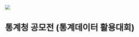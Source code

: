 <img src="https://capsule-render.vercel.app/api?type=waving&color=auto&height=200&section=header&text=StatisticalDataUtilizationCompetition&fontSize=50" />

# 통계청 공모전 (통계데이터 활용대회)
